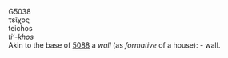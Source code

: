 <body>
  <p>G5038<br>  τεῖχος  <br> teichos  <br><i>ti‘-khos </i><br>Akin to the base of <a href="g5088.htm">5088</a>  a <i>wall</i> (as <i>formative</i> of a house): - wall.<br></p>
 </body>